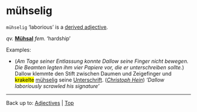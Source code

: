 # mühselig

`mühselig` ‘laborious’ is a [derived adjective](../../derivedAdjectives.md).

*qv.* **[Mühsal](../../../nouns/m/mue/Muehsal)** *fem.* ‘hardship’

Examples:
- (*Am Tage seiner Entlassung konnte Dallow seine Finger nicht bewegen. Die Beamten legten ihm vier Papiere vor, die er unterschreiben sollte.*) Dallow klemmte den Stift zwischen Daumen und Zeigefinger und <mark>krakelte</mark> [mühselig](../../../adjectives/m/mue/muehselig.md) seine [Unterschrift](../../../nouns/u/un/Unterschrift.md). (*[Christoph Hein](../../../texts/ChristophHein/DerTangoSpieler.md)*) *‘Dallow laboriously scrawled his signature’*

----

Back up to: [Adjectives](../../index.md) | [Top](../../../index.md)
